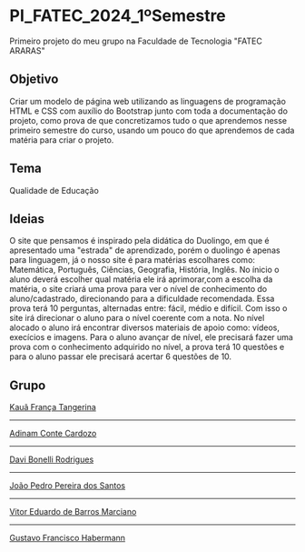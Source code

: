 # PI_FATEC_2024_1ºSemestre
Primeiro projeto do meu grupo na Faculdade de Tecnologia "FATEC ARARAS"

## Objetivo
Criar um modelo de página web utilizando as linguagens de programação HTML e CSS com auxílio do Bootstrap junto com toda a documentação do projeto, como prova de que concretizamos
tudo o que aprendemos nesse primeiro semestre do curso, usando um pouco do que aprendemos de cada matéria para criar o projeto.

<h2>Tema</h2> 
Qualidade de Educação

## Ideias
O site que pensamos é inspirado pela didática do Duolingo, em que é apresentado uma "estrada" de aprendizado, porém o duolingo é apenas para linguagem, já o nosso site é para matérias escolhares como: Matemática, Português, Ciências, Geografia, História, Inglês.
No ínicio o aluno deverá escolher qual matéria ele irá aprimorar,com a escolha da matéria, o site criará uma prova para ver o nível de conhecimento do aluno/cadastrado, direcionando para a dificuldade recomendada.
Essa prova terá 10 perguntas, alternadas entre: fácil, médio e difícil. Com isso o site irá direcionar o aluno para o nível coerente com a nota.
No nível alocado o aluno irá encontrar diversos materiais de apoio como: vídeos, execícios e imagens.
Para o aluno avançar de nível, ele precisará fazer uma prova com o conhecimento adquirido no nível, a prova terá 10 questões e para o aluno passar ele precisará acertar 6 questões de 10.


## Grupo
[Kauã França Tangerina](https://github.com/KauaFT)
***
[Adinam Conte Cardozo](https://github.com/AdinamConte)
***
[Davi Bonelli Rodrigues](https://github.com/DaviBonelli)
***
[João Pedro Pereira dos Santos](https://github.com/jp8002)
***
[Vitor Eduardo de Barros Marciano](https://github.com/VitorMarciano001)
***
[Gustavo Francisco Habermann](https://github.com/gustavofhabermann)

